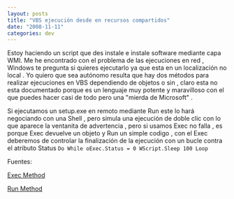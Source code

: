 ```yaml
---
layout: posts
title: "VBS ejecución desde en recursos compartidos"
date: "2008-11-11"
categories: dev
---
```


Estoy haciendo un script que des instale e instale software mediante capa WMI. Me he encontrado con el problema de las ejecuciones en red , Windows te pregunta si quieres ejecutarlo ya que esta en un localización no local . Yo quiero que sea autónomo resulta que hay dos métodos para realizar ejecuciones en VBS dependiendo de objetos o sin , claro esta no esta documentado porque es un lenguaje muy potente y maravilloso con el que puedes hacer casi de todo pero una "mierda de Microsoft" .

Si ejecutamos un setup.exe en remoto mediante Run este lo hará negociando con una Shell , pero simula una ejecución de doble clic con lo que aparece la ventanita de advertencia , pero si usamos Exec no falla , es porque Exec devuelve un objeto y Run un simple codigo , con el Exec deberemos de controlar la finalización de la ejecución con un bucle contra el atributo Status `Do While oExec.Status = 0 WScript.Sleep 100 Loop`

Fuentes:

[Exec Method](https://msdn.microsoft.com/en-us/library/ateytk4a(VS.85).aspx)

[Run Method](https://msdn.microsoft.com/en-us/library/d5fk67ky(VS.85).aspx)

